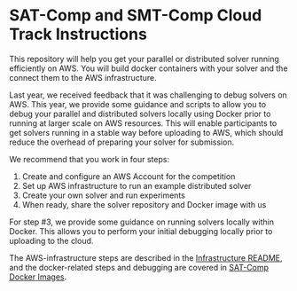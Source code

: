 # SAT-Comp and SMT-Comp Cloud Track Instructions

This repository will help you get your parallel or distributed solver running efficiently on AWS.  You will build docker containers with your solver and the connect them to the AWS infrastructure.

Last year, we received feedback that it was challenging to debug solvers on AWS.  This year, we provide some guidance and scripts to allow you to debug your parallel and distributed solvers locally using Docker prior to running at larger scale on AWS resources. This will enable participants to get solvers running in a stable way before uploading to AWS, which should reduce the overhead of preparing your solver for submission.

We recommend that you work in four steps:

1. Create and configure an AWS Account for the competition
2. Set up AWS infrastructure to run an example distributed solver
3. Create your own solver and run experiments
4. When ready, share the solver repository and Docker image with us

For step #3, we provide some guidance on running solvers locally within Docker.  This allows you to perform your initial debugging locally prior to uploading to the cloud.

The AWS-infrastructure steps are described in the [Infrastructure README](infrastructure/README.md), and the docker-related steps and debugging are covered in [SAT-Comp Docker Images](docker/README.md).
